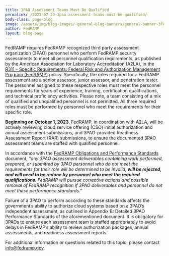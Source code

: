 ```yaml
---
title: 3PAO Assessment Teams Must Be Qualified
permalink: /2023-07-20-3pao-assessment-teams-must-be-qualified/
body-class: page-blog
image: /assets/img/blog-images/-general-blog-banners/general-banner-3PAO.png
author: FedRAMP
layout: blog-page
---
```

FedRAMP requires FedRAMP recognized third party assessment organization (3PAO) personnel who perform FedRAMP security assessments to meet all personnel qualification requirements, as published by the American Association for Laboratory Accreditation (A2LA), in the <a href="https://a2la.qualtraxcloud.com/ShowDocument.aspx?ID=5621" target="_blank" rel="noopener noreferrer">R311 – Specific Requirements: Federal Risk and Authorization Management Program (FedRAMP)</a> policy. Specifically, the roles required for a FedRAMP assessment are a senior assessor, junior assessor, and penetration tester. The personnel assigned to these respective roles must meet the personnel requirements for years of experience, training, certification qualifications, and technical proficiency activities. Please note, a team consisting of a mix of qualified and unqualified personnel is not permitted. All three required roles must be performed by personnel who meet the requirements for their specific role.

<b>Beginning on October 1, 2023</b>, FedRAMP, in coordination with A2LA, will be actively reviewing cloud service offering (CSO) initial authorization and annual assessment submissions, and 3PAO-provided Readiness Assessment Report (RAR) submissions, to ensure the documented 3PAO assessment teams are staffed with qualified personnel. 

In accordance with the <a href="https://www.fedramp.gov/assets/resources/documents/3PAO_Obligations_and_Performance_Guide.pdf" target="_blank" rel="noopener noreferrer">FedRAMP Obligations and Performance Standards</a> document, *"any 3PAO assessment deliverables containing work performed, prepared, or submitted by 3PAO personnel who do not meet the requirements for their role will be determined to be invalid, <b>will be rejected, and will need to be redone by personnel who meet the required qualifications</b>. FedRAMP will pursue corrective actions and possible removal of FedRAMP recognition if 3PAO deliverables and personnel do not meet these performance standards.”*

Failure of a 3PAO to perform according to these standards affects the government’s ability to authorize cloud systems based on a 3PAO’s independent assessment, as outlined in Appendix B: Detailed 3PAO Performance Standards of the aforementioned document. It is obligatory for 3PAOs to ensure each assessment team is staffed appropriately to avoid delays in FedRAMP’s ability to review authorization packages, annual assessments, and readiness assessment reports.  

For additional information or questions related to this topic, please contact <a href="mailto:info@fedramp.gov">info@fedramp.gov</a>.

